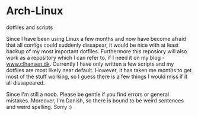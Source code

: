 # Arch-Linux
dotfiles and scripts

Since I have been using Linux a few months and now have become afraid that all configs could suddenly dissapear, it would be nice with at least backup of my most important dotfiles. Furthermore this reposiory will also work as a repository which I can refer to, if I need it on my blog - www.clhansen.dk. Currently I have only written a few scripts and my dotfiles are most likely near default. However, it has taken me months to get most of the stuff working, so I guess there is a few things I would miss if it all dissapeared.

Since I'm still a noob. Please be gentle if you find errors or general mistakes. Moreover, I'm Danish, so there is bound to be weird sentences and weird spelling. Sorry :)
